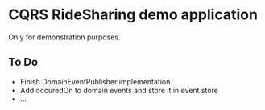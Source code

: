 # CQRS RideSharing demo application
Only for demonstration purposes.

## To Do
- Finish DomainEventPublisher implementation
- Add occuredOn to domain events and store it in event store
- ...